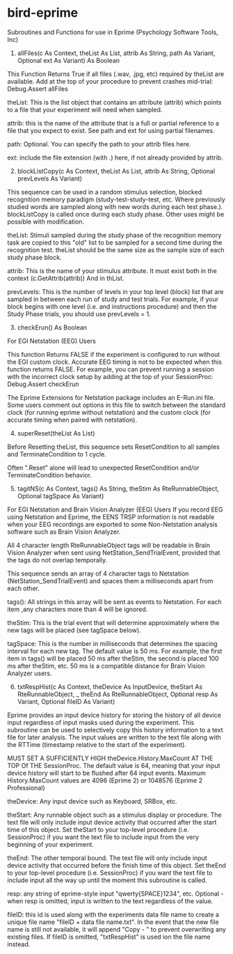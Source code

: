 bird-eprime
===========

Subroutines and Functions for use in Eprime (Psychology Software Tools, Inc)

1. allFiles(c As Context, theList As List, attrib As String, path As Variant, Optional ext As Variant) As Boolean

This Function Returns True if all files (.wav, .jpg, etc) required by theList are available. Add at the top of your procedure to prevent crashes mid-trial: Debug.Assert allFiles 
	
theList: This is the list object that contains an attribute (attrib) which points to a file that your experiment will need when sampled.
	
attrib: this is the name of the attribute that is a full or partial reference to a file that you expect to exist. See path and ext for using partial filenames.
	
path: Optional. You can specify the path to your attrib files here.
	
ext: include the file extension (with .) here, if not already provided by attrib.

2. blockListCopy(c As Context, theList As List, attrib As String, Optional prevLevels As Variant)

This sequence can be used in a random stimulus selection, blocked recognition memory paradigm (study-test-study-test, etc. Where previously studied words are sampled along with new words during each test phase.). blockListCopy is called once during each study phase. Other uses might be possible with modification.
	
theList: Stimuli sampled during the study phase of the recognition memory task are copied to this "old" list to be sampled for a second time during the recognition test. theList should be the same size as the sample size of each study phase block.
	
attrib: This is the name of your stimulus attribute. It must exist both in the context (c.GetAttrib(attrib)) And in thList.
	
prevLevels: This is the number of levels in your top level (block) list that are sampled in between each run of study and test trials. For example, if your block begins with one level (i.e. and instructions procedure) and then the Study Phase trials, you should use prevLevels = 1.

3. checkErun() As Boolean

For EGI Netstation (EEG) Users
	
This function Returns FALSE if the experiment is configured to run without the EGI custom clock. Accurate EEG timing is not to be expected when this function returns FALSE. For example, you can prevent running a session with the incorrect clock setup by adding at the top of your SessionProc: Debug.Assert checkErun
	
The Eprime Extensions for Netstation package includes an E-Run.ini file. Some users comment out options in this file to switch between the standard clock (for running eprime without netstation) and the custom clock (for accurate timing when paired with netstation).

4. superReset(theList As List)

Before Resetting theList, this sequence sets ResetCondition to all samples and TerminateCondition to 1 cycle.
	
Often ".Reset" alone will lead to unexpected ResetCondition and/or TerminateCondition behavior.

5. tagitNS(c As Context, tags() As String, theStim As RteRunnableObject, Optional tagSpace As Variant)

For EGI Netstation and Brain Vision Analyzer (EEG) Users If you record EEG using Netstation and Eprime, the EENS TRSP information is not readable when your EEG recordings are exported to some Non-Netstation analysis software such as Brain Vision Analyzer.
	
All 4 character length RteRunnableObject tags will be readable in Brain Vision Analyzer when sent using NetStation_SendTrialEvent, provided that the tags do not overlap temporally.
	
This sequence sends an array of 4 character tags to Netstation (NetStation_SendTrialEvent) and spaces them a milliseconds apart from each other.
	
tags(): All strings in this array will be sent as events to Netstation. For each item ,any characters more than 4 will be ignored.
	
theStim: This is the trial event that will determine approximately where the new tags will be placed (see tagSpace below).
	
tagSpace: This is the number in milliseconds that determines the spacing interval for each new tag. The default value is 50 ms. For example, the first item in tags() will be placed 50 ms after theStim, the second is placed 100 ms after theStim, etc. 50 ms is a compatible distance for Brain Vision Analyzer users.

6. txtRespHist(c As Context, theDevice As InputDevice, theStart As RteRunnableObject, _
theEnd As RteRunnableObject, Optional resp As Variant, Optional fileID As Variant)

Eprime provides an input device history for storing the history of all device input regardless of input masks used during the experiment. This subroutine can be used to selectively copy this history information to a text file for later analysis. The input values are written to the text file along with the RTTime (timestamp relative to the start of the experiment).

MUST SET A SUFFICIENTLY HIGH theDevice.History.MaxCount AT THE TOP Of THE SessionProc. The default value is 64, meaning that your input device history will start to be flushed after 64 input events. Maximum History.MaxCount values are 4096 (Eprime 2) or 1048576 (Eprime 2 Professional)

theDevice: Any input device such as Keyboard, SRBox, etc.

theStart: Any runnable object such as a stimulus display or procedure. The text file will only include input device activity that occurred after the start time of this object. Set theStart to your top-level procedure (i.e. SessionProc) if you want the text file to include input from the very beginning of your experiment.

theEnd: The other temporal bound. The text file will only include input device activity that occurred before the finish time of this object. Set theEnd to your top-level procedure (i.e. SessionProc) if you want the text file to include input all the way up until the moment this subroutine is called.

resp: any string of eprime-style input "qwerty{SPACE}1234", etc. Optional - when resp is omitted, input is written to the text regardless of the value.

fileID: this id is used along with the experiments data file name to create a unique file name "fileID + data file name.txt". In the event that the new file name is still not available, it will append "Copy - " to prevent overwriting any existing files. If fileID is omitted, "txtRespHist" is used ion the file name instead.





